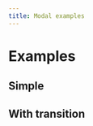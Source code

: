 ```yaml
---
title: Modal examples
---
```


# Examples

## Simple

<PreviewPlayground :html="() => import('./stories/simple/app.twig')" :script="() => import('./stories/simple/app.js?raw')"/>

## With transition

<PreviewPlayground :html="() => import('./stories/simple/app.twig')" :script="() => import('./stories/transition/app.js?raw')"/>
